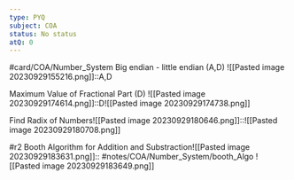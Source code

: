 ```yaml
---
type: PYQ
subject: COA
status: No status
atQ: 0
---
```

#card/COA/Number_System 
Big endian - little endian (A,D) ![[Pasted image 20230929155216.png]]::A,D <!--SR:!2024-05-22,152,310-->

 
Maximum Value of Fractional Part (D) ![[Pasted image 20230929174614.png]]::D![[Pasted image 20230929174738.png]] <!--SR:!2024-02-09,71,310-->


Find Radix of Numbers![[Pasted image 20230929180646.png]]::![[Pasted image 20230929180708.png]] <!--SR:!2024-01-22,53,310-->


 #r2 Booth Algorithm for Addition and Substraction![[Pasted image 20230929183631.png]]:: #notes/COA/Number_System/booth_Algo ![[Pasted image 20230929183649.png]]

